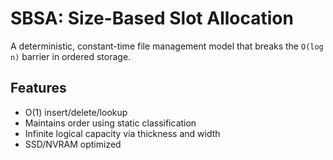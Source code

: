 # SBSA: Size-Based Slot Allocation

A deterministic, constant-time file management model that breaks the `O(log n)` barrier in ordered storage.

## Features
- O(1) insert/delete/lookup
- Maintains order using static classification
- Infinite logical capacity via thickness and width
- SSD/NVRAM optimized
